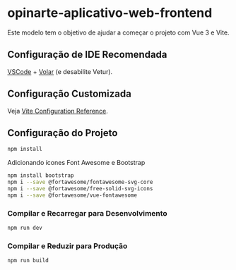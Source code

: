 # opinarte-aplicativo-web-frontend

Este modelo tem o objetivo de ajudar a começar o projeto com Vue 3 e Vite.

## Configuração de IDE Recomendada

[VSCode](https://code.visualstudio.com/) + [Volar](https://marketplace.visualstudio.com/items?itemName=Vue.volar) (e desabilite Vetur).

## Configuração Customizada

Veja [Vite Configuration Reference](https://vitejs.dev/config/).

## Configuração do Projeto

```sh
npm install
```

Adicionando ícones Font Awesome e Bootstrap

```sh
npm install bootstrap
npm i --save @fortawesome/fontawesome-svg-core
npm i --save @fortawesome/free-solid-svg-icons
npm i --save @fortawesome/vue-fontawesome
```

### Compilar e Recarregar para Desenvolvimento

```sh
npm run dev
```

### Compilar e Reduzir para Produção

```sh
npm run build
```

